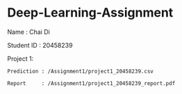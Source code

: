 # Deep-Learning-Assignment

Name : Chai Di

Student ID : 20458239

Project 1:

    Prediction : /Assignment1/project1_20458239.csv

    Report     : /Assignment1/project1_20458239_report.pdf
